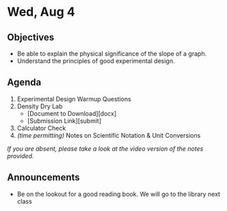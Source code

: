Wed, Aug 4
=====================

Objectives
------------
- Be able to explain the physical significance of the slope of a graph.
- Understand the principles of good experimental design.

Agenda  
---------  

1. Experimental Design Warmup Questions
2. Density Dry Lab
	- [Document to Download][docx]
	- [Submission Link][submit]
3. Calculator Check
4. *(time permitting)* Notes on Scientific Notation & Unit Conversions

*If you are absent, please take a look at the video version of the notes provided.*


Announcements
-------------  
- Be on the lookout for a good reading book.  We will go to the library next class


<!--stackedit_data:
eyJoaXN0b3J5IjpbMTIwODIzNDk4Nyw5MTM5ODc5NjYsMTUyOT
k0NjA1OCwxNjkyMjQ4NzUxLDQzNTI2MjUwMiwyNjY0MDg4MjIs
MTc5NTA5NDg4NywtMTgxODY2MjI3MSwtMTA2NTMzMzUyMCwtNz
IwMjAxMDQ0LDg4NDczMjQwLDM1MjMwMjA5NCw0MzU1MjExNDYs
MTQzMzA2NzA2OSwtMTQ1MTQxNjIxMCwtNjI3Mzg4OTgxLC0xNT
A5OTI4MTU2LDYxMDk5NDg3LDE1NDg0NDY4NDcsMTk2OTI1ODEw
XX0=
-->